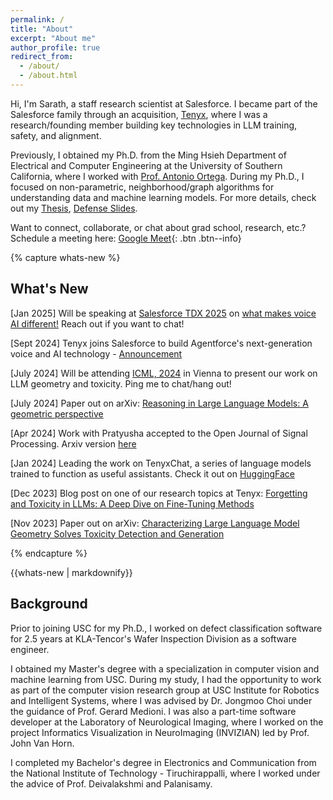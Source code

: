 ```yaml
---
permalink: /
title: "About"
excerpt: "About me"
author_profile: true
redirect_from:
  - /about/
  - /about.html
---
```


Hi,
I'm Sarath, a staff research scientist at Salesforce. I became part of the Salesforce family through an acquisition, [Tenyx](https://www.tenyx.com/), where I was a research/founding member building key technologies in LLM training, safety, and alignment.

Previously, I obtained my Ph.D. from the Ming Hsieh Department of Electrical and Computer Engineering at the University of Southern California, where I worked with [Prof. Antonio Ortega](https://viterbi.usc.edu/directory/faculty/Ortega/Antonio).
During my Ph.D., I focused on non-parametric, neighborhood/graph algorithms for understanding data and machine learning models.
For more details, check out my [Thesis](https://digitallibrary.usc.edu/asset-management/2A3BF1MSNP2CJ), [Defense Slides](https://docs.google.com/presentation/d/1yjkLvJgQCnnMuI0PfB6yVLEJGejN3JpMqUIqAUMKTuM/edit?usp=sharing).

<!-- Read about one research direction I'm currently pursuing [here](/files/Research_proposal_Sarath_Shekkizhar.pdf).
I'm in the job market for a research/postdoctoral position. Please send me an email if you think I'll be a good fit - I would be happy to discuss my research and aspirations. [[Research Statement](/files/Research_Statement.pdf)] -->

Want to connect, collaborate, or chat about grad school, research, etc.? Schedule a meeting here: [Google Meet](https://calendar.app.google/VXEYajKQhJbhwspZ6){: .btn .btn--info}

<!-- An overarching theme that has been driving my research is the need for high-performing, extremely simple, and explainable systems. -->

{% capture whats-new %}

## What's New

[Jan 2025] Will be speaking at [Salesforce TDX 2025](https://www.salesforce.com/tdx/) on [what makes voice AI different!](https://reg.salesforce.com/flow/plus/tdx25/sessioncatalog/page/catalog?search=%22Sarath%20Shekkizhar%22) Reach out if you want to chat!

[Sept 2024] Tenyx joins Salesforce to build Agentforce's next-generation voice and AI technology - [Announcement](https://www.salesforce.com/news/stories/salesforce-signs-definitive-agreement-to-acquire-tenyx/)

[July 2024] Will be attending [ICML, 2024](https://icml.cc/) in Vienna to present our work on LLM geometry and toxicity. Ping me to chat/hang out!

[July 2024] Paper out on arXiv: [Reasoning in Large Language Models: A geometric perspective](https://arxiv.org/abs/2407.02678)

[Apr 2024] Work with Pratyusha accepted to the Open Journal of Signal Processing. Arxiv version [here](https://arxiv.org/abs/2312.07777)

[Jan 2024] Leading the work on TenyxChat, a series of language models trained to function as useful assistants. Check it out on [HuggingFace](https://huggingface.co/tenyx)

[Dec 2023] Blog post on one of our research topics at Tenyx: [Forgetting and Toxicity in LLMs: A Deep Dive on Fine-Tuning Methods](https://www.tenyx.com/post/forgetting-and-toxicity-in-llms-a-deep-dive-on-fine-tuning-methods)

[Nov 2023] Paper out on arXiv: [Characterizing Large Language Model Geometry Solves Toxicity Detection and Generation](https://arxiv.org/abs/2312.01648)

<!--
[July 2023] Internship work at Google, _Data Sampling using Locality Sensitive Hashing for Large Scale Graph Learning_, will be presented at [MLG workshop](http://www.mlgworkshop.org/2023/), [KDD 2023](https://kdd.org/kdd2023/).

[June 2023] Joining Tenyx! I will be working on developing novel research solutions to fast, efficient, and continual learning paradigms and architectures.

[Apr 2023] I have been named an IEEE Rising Star in Signal Processing. I will be presenting my work as part of the inaugural cohort at [ICASSP](https://2023.ieeeicassp.org)

[Apr 2023] I defended my Ph.D. thesis, Neighborhood and Graph Constructions using NNK. [Google slides](https://docs.google.com/presentation/d/1yjkLvJgQCnnMuI0PfB6yVLEJGejN3JpMqUIqAUMKTuM/edit?usp=sharing)

[Mar 2023] I will be attending [ICASSP at Rhodes, Greece](https://2023.ieeeicassp.org/) and [GSP Workshop at Univ. of Oxford](https://gspworkshop.org/). Ping me if you want to chat/hang out!

[Feb 2023] I will be sharing my work with a broader audience at [USC WiSE STEM Bytes Seminar](https://wise.usc.edu/event/stem-bytes-seminar-13/)

[Oct 2022] Carlos's work posted on arxiv: [Study of Manifold Geometry using Multiscale Non-Negative Kernel Graphs](https://arxiv.org/abs/2210.17475v1)

[Sept 2022] I have been selected as a finalist for 2022-23 [Ming-Hsieh Ph.D. Scholar program](https://minghsiehece.usc.edu/mhi-home/mhi-mhi-scholars/).

[Aug 2022] I will be interning at Google with the counter-abuse technology and graph-mining team.

[May 2022] I will be presenting at *Advances in Learning for Graphs, Manifolds, and Geometric Data*, [SIAM MDS22](https://www.siam.org/conferences/cm/conference/mds22)

[Jan 2022] Channel redundancy and overlap in CNNs with Channel-wise NNK graphs with David accepted at [ICASSP 2022](https://2022.ieeeicassp.org/)

[Oct 2021] Paper on arxiv: [NNK-Means: Dictionary learning using Non-Negative Kernel Regression](https://arxiv.org/abs/2110.08212)

[Sept 2021] Revisiting nearest neighbors from a signal approximation perspective will be presented at [BayLearn 2021](https://baylearn-org.github.io/www/index.html)

[Aug 2021] Channel-Wise Early stopping without a validation set via NNK interpolation with David accepted at [APSIPA 2021](https://www.apsipa2021.org/)

[July 2021] Model selection and explainability in neural networks using NNK accepted at [Asilomar 2021](https://asilomarsscconf.org/)
[Jan 2021] [Revisiting local neighborhood methods in machine learning](https://ieeexplore.ieee.org/abstract/document/9523409) accepted at [DSLW 2021](http://conferences.ece.ubc.ca/dslw2021/#/)

[Oct 2020] [Efficient graph construction for image representation](https://2020.ieeeicip.org/awards/) wins **Best Student Paper Award** at ICIP2020.

[Aug 2020] [Graph based deep learning analysis and instance selection](https://ieeexplore.ieee.org/abstract/document/9287121) with Keisuke accepted at MMSP 2020

[July 2020] Paper on arxiv: [DeepNNK: Explaining deep models and their generalization using polytope interpolation](https://arxiv.org/abs/2007.10505)

[May 2020] [Efficient graph construction for image representation](https://arxiv.org/abs/2002.06662) accepted at ICIP 2020

[Feb 2020] [Graph Construction from Data by Non-Negative Kernel Regression](https://arxiv.org/abs/1910.09383) accepted at ICASSP 2020
-->

{% endcapture %}

<div class="notice--info">{{whats-new | markdownify}}</div>

## Background

Prior to joining USC for my Ph.D., I worked on defect classification software for 2.5 years at KLA-Tencor's Wafer Inspection Division as a software engineer.

I obtained my Master's degree with a specialization in computer vision and machine learning from USC. During my study, I had the opportunity to work as part of the computer vision research group at USC Institute for Robotics and Intelligent Systems, where I was advised by Dr. Jongmoo Choi under the guidance of Prof. Gerard Medioni. I was also a part-time software developer at the Laboratory of Neurological Imaging, where I worked on the project Informatics Visualization in NeuroImaging (INVIZIAN) led by Prof. John Van Horn.

I completed my Bachelor's degree in Electronics and Communication from the National Institute of Technology - Tiruchirappalli, where I worked under the advice of Prof. Deivalakshmi and Palanisamy.
